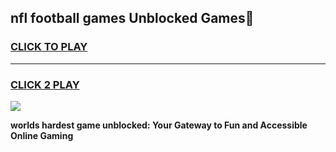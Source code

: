 
## nfl football games Unblocked Games👋
<h3>
<a href="https://premium.freeplayer.one?title=nfl_football_games&ref=16F">CLICK TO PLAY</a></h3>
<hr>

<h3>
<a href="https://premium.freeplayer.one?title=nfl_football_games&ref=16F">CLICK 2 PLAY</a>
  
</h3>

<a href="https://premium.freeplayer.one?title=nfl_football_games&ref=16F/"><img src="https://clearcache.store/games.png"></a>


**worlds hardest game unblocked: Your Gateway to Fun and Accessible Online Gaming**
